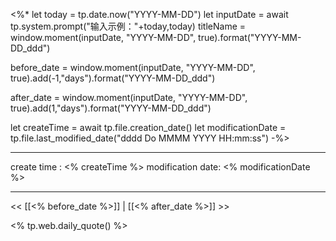 <%*
let today = tp.date.now("YYYY-MM-DD")
let inputDate = await tp.system.prompt("输入示例："+today,today)
titleName = window.moment(inputDate, "YYYY-MM-DD", true).format("YYYY-MM-DD_ddd")

before_date = window.moment(inputDate, "YYYY-MM-DD", true).add(-1,"days").format("YYYY-MM-DD_ddd")

after_date = window.moment(inputDate, "YYYY-MM-DD", true).add(1,"days").format("YYYY-MM-DD_ddd")

let createTime = await tp.file.creation_date()
let modificationDate = tp.file.last_modified_date("dddd Do MMMM YYYY HH:mm:ss")
-%>

---
create time : <% createTime %>
modification date: <% modificationDate %>

---

<< [[<% before_date %>]] | [[<% after_date %>]] >>

<% tp.web.daily_quote() %>